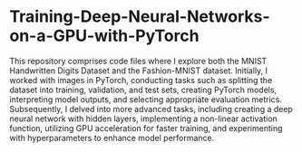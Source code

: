# Training-Deep-Neural-Networks-on-a-GPU-with-PyTorch
This repository comprises code files where I explore both the MNIST Handwritten Digits Dataset and the Fashion-MNIST dataset. 
Initially, I worked with images in PyTorch, conducting tasks such as splitting the dataset into training, validation, and test sets, creating PyTorch models, interpreting model outputs, and selecting appropriate evaluation metrics. 
Subsequently, I delved into more advanced tasks, including creating a deep neural network with hidden layers, implementing a non-linear activation function, utilizing GPU acceleration for faster training, and experimenting with hyperparameters to enhance model performance.
